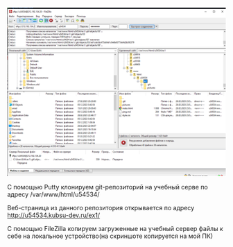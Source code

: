 ![filezilla](pictures/filezilla.png)

С помощью Putty клонируем git-репозиторий на учебный серве по адресу  /var/www/html/u54534/

Веб-страница из данного репозитория открывается по адресу http://u54534.kubsu-dev.ru/ex1/

С помощью FileZilla копируем загруженные на учебный сервер файлы к себе на локальное устройство(на скриншоте копируется на мой ПК)
